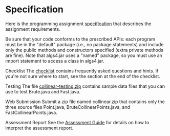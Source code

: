 # Specification

Here is the programming assignment [specification](http://coursera.cs.princeton.edu/algs4/assignments/collinear.html) that describes the assignment requirements.

Be sure that your code conforms to the prescribed APIs: each program must be in the "default" package (i.e., no package statements) and include only the public methods and constructors specified (extra private methods are fine). Note that algs4.jar uses a "named" package, so you must use an import statement to access a class in algs4.jar.

Checklist
The [checklist](http://coursera.cs.princeton.edu/algs4/checklists/collinear.html) contains frequently asked questions and hints. If you're not sure where to start, see the section at the end of the checklist.

Testing
The file [collinear-testing.zip](http://coursera.cs.princeton.edu/algs4/testing/collinear-testing.zip) contains sample data files that you can use to test Brute.java and Fast.java.

Web Submission
Submit a zip file named collinear.zip that contains only the three source files Point.java, BruteCollinearPoints.java, and FastCollinearPoints.java.

Assessment Report
See the [Assessment Guide](https://www.coursera.org/learn/algorithms-part1/resources/R2mre) for details on how to interpret the assessment report.